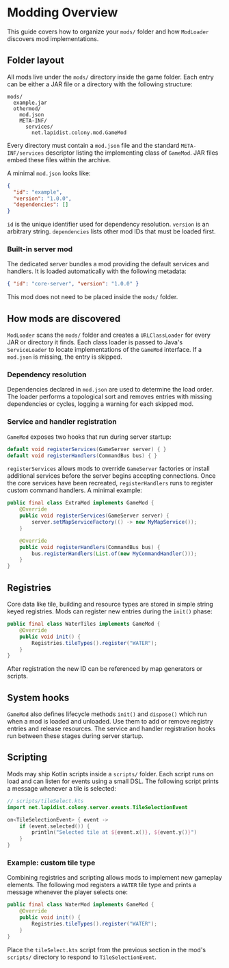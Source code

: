 # Modding Overview

This guide covers how to organize your `mods/` folder and how `ModLoader` discovers mod implementations.

## Folder layout

All mods live under the `mods/` directory inside the game folder.
Each entry can be either a JAR file or a directory with the following structure:

```
mods/
  example.jar
  othermod/
    mod.json
    META-INF/
      services/
        net.lapidist.colony.mod.GameMod
```

Every directory must contain a `mod.json` file and the standard
`META-INF/services` descriptor listing the implementing class of `GameMod`.
JAR files embed these files within the archive.

A minimal `mod.json` looks like:

```json
{
  "id": "example",
  "version": "1.0.0",
  "dependencies": []
}
```

`id` is the unique identifier used for dependency resolution.
`version` is an arbitrary string.
`dependencies` lists other mod IDs that must be loaded first.

### Built-in server mod

The dedicated server bundles a mod providing the default services and handlers.
It is loaded automatically with the following metadata:

```json
{ "id": "core-server", "version": "1.0.0" }
```

This mod does not need to be placed inside the `mods/` folder.

## How mods are discovered

`ModLoader` scans the `mods/` folder and creates a `URLClassLoader` for every
JAR or directory it finds. Each class loader is passed to Java's `ServiceLoader`
to locate implementations of the `GameMod` interface. If a `mod.json` is
missing, the entry is skipped.

### Dependency resolution

Dependencies declared in `mod.json` are used to determine the load order. The
loader performs a topological sort and removes entries with missing
dependencies or cycles, logging a warning for each skipped mod.

### Service and handler registration

`GameMod` exposes two hooks that run during server startup:

```java
default void registerServices(GameServer server) { }
default void registerHandlers(CommandBus bus) { }
```

`registerServices` allows mods to override `GameServer` factories or install
additional services before the server begins accepting connections. Once the
core services have been recreated, `registerHandlers` runs to register custom
command handlers. A minimal example:

```java
public final class ExtraMod implements GameMod {
    @Override
    public void registerServices(GameServer server) {
        server.setMapServiceFactory(() -> new MyMapService());
    }

    @Override
    public void registerHandlers(CommandBus bus) {
        bus.registerHandlers(List.of(new MyCommandHandler()));
    }
}
```

## Registries

Core data like tile, building and resource types are stored in simple string keyed registries. Mods can
register new entries during the `init()` phase:

```java
public final class WaterTiles implements GameMod {
    @Override
    public void init() {
        Registries.tileTypes().register("WATER");
    }
}
```

After registration the new ID can be referenced by map generators or scripts.

## System hooks

`GameMod` also defines lifecycle methods `init()` and `dispose()` which run when a mod is loaded and
unloaded. Use them to add or remove registry entries and release resources. The service and handler
registration hooks run between these stages during server startup.

## Scripting

Mods may ship Kotlin scripts inside a `scripts/` folder. Each script runs on load and can listen for events
using a small DSL. The following script prints a message whenever a tile is selected:

```kotlin
// scripts/tileSelect.kts
import net.lapidist.colony.server.events.TileSelectionEvent

on<TileSelectionEvent> { event ->
    if (event.selected()) {
        println("Selected tile at ${event.x()}, ${event.y()}")
    }
}
```

### Example: custom tile type

Combining registries and scripting allows mods to implement new gameplay elements. The following mod
registers a `WATER` tile type and prints a message whenever the player selects one:

```java
public final class WaterMod implements GameMod {
    @Override
    public void init() {
        Registries.tileTypes().register("WATER");
    }
}
```

Place the `tileSelect.kts` script from the previous section in the mod's `scripts/` directory to respond to
`TileSelectionEvent`.

